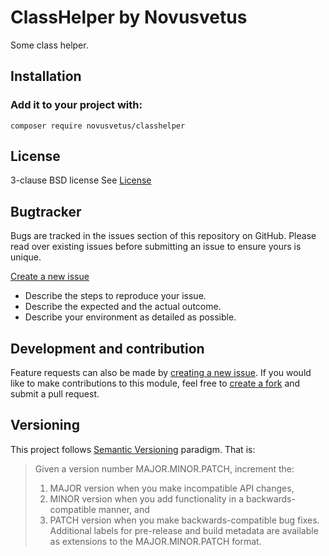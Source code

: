 # ClassHelper by Novusvetus
Some class helper.

## Installation
### Add it to your project with:
```shell
composer require novusvetus/classhelper
```

## License
3-clause BSD license
See [License](LICENSE)

## Bugtracker
Bugs are tracked in the issues section of this repository on GitHub.
Please read over existing issues before submitting an issue to ensure yours is unique.

[Create a new issue](../../issues/new)
 - Describe the steps to reproduce your issue.
 - Describe the expected and the actual outcome.
 - Describe your environment as detailed as possible.

## Development and contribution
Feature requests can also be made by [creating a new issue](../../issues/new).
If you would like to make contributions to this module, feel free to [create a fork](../../fork) and submit a pull request.

## Versioning
This project follows [Semantic Versioning](http://semver.org) paradigm. That is:

> Given a version number MAJOR.MINOR.PATCH, increment the:
>  1. MAJOR version when you make incompatible API changes,
>  2. MINOR version when you add functionality in a backwards-compatible manner, and
>  3. PATCH version when you make backwards-compatible bug fixes.
> Additional labels for pre-release and build metadata are available as extensions to the MAJOR.MINOR.PATCH format.
